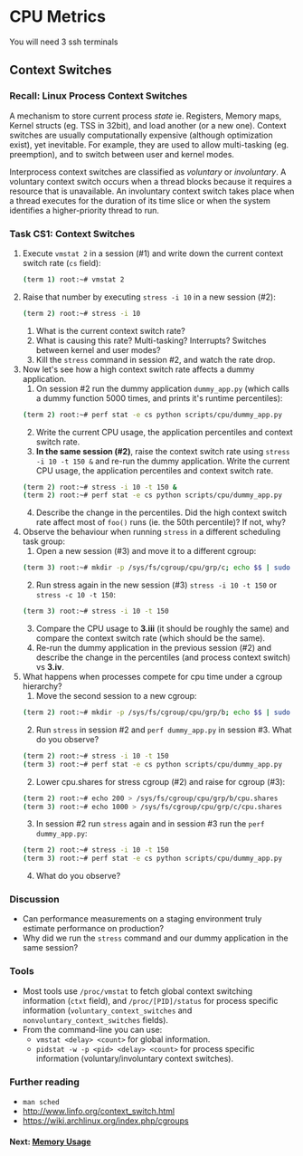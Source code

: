 # CPU Metrics

You will need 3 ssh terminals

## Context Switches

### Recall: Linux Process Context Switches
A mechanism to store current process *state* ie. Registers, Memory maps, Kernel structs (eg. TSS in 32bit), and load another (or a new one). Context switches are usually computationally expensive (although optimization exist), yet inevitable. For example, they are used to allow multi-tasking (eg. preemption), and to switch between user and kernel modes.

Interprocess context switches are classified as *voluntary* or *involuntary*. A voluntary context switch occurs when a thread blocks because it
requires a resource that is unavailable. An involuntary context switch takes place when a thread executes for the duration of its time slice or when
the system identifies a higher-priority thread to run.

### Task CS1: Context Switches

1. Execute `vmstat 2` in a session (#1) and write down the current context switch rate (`cs` field):
   ```bash
   (term 1) root:~# vmstat 2
   ```
2. Raise that number by executing `stress -i 10` in a new session (#2):
   ```bash
   (term 2) root:~# stress -i 10
   ```
	1. What is the current context switch rate?
	2. What is causing this rate? Multi-tasking? Interrupts? Switches between kernel and user modes?
	3. Kill the `stress` command in session #2, and watch the rate drop.
3. Now let's see how a high context switch rate affects a dummy application.
	1. On session #2 run the dummy application `dummy_app.py` (which calls a dummy function 5000 times, and prints it's runtime percentiles):
   ```bash
   (term 2) root:~# perf stat -e cs python scripts/cpu/dummy_app.py
   ```
	2. Write the current CPU usage, the application percentiles and context switch rate.
	3. **In the same session (#2)**, raise the context switch rate using `stress -i 10 -t 150 &` and re-run the dummy application. Write the current CPU usage, the application percentiles and context switch rate.
   ```bash
   (term 2) root:~# stress -i 10 -t 150 &
   (term 2) root:~# perf stat -e cs python scripts/cpu/dummy_app.py
   ```
	4. Describe the change in the percentiles. Did the high context switch rate affect most of `foo()` runs (ie. the 50th percentile)? If not, why?
4. Observe the behaviour when running `stress` in a different scheduling task group:
	1. Open a new session (#3) and move it to a different cgroup:
   ```bash
   (term 3) root:~# mkdir -p /sys/fs/cgroup/cpu/grp/c; echo $$ | sudo tee /sys/fs/cgroup/cpu/grp/c/tasks
   ```
	2. Run stress again in the new session (#3) `stress -i 10 -t 150` or `stress -c 10 -t 150`:
   ```bash
   (term 3) root:~# stress -i 10 -t 150
   ```
	3. Compare the CPU usage to **3.iii** (it should be roughly the same) and compare the context switch rate (which should be the same).
	4. Re-run the dummy application in the previous session (#2) and describe the change in the percentiles (and process context switch) vs **3.iv**.
5. What happens when processes compete for cpu time under a cgroup hierarchy?
	1. Move the second session to a new cgroup:
   ```bash
   (term 2) root:~# mkdir -p /sys/fs/cgroup/cpu/grp/b; echo $$ | sudo tee /sys/fs/cgroup/cpu/grp/b/tasks
   ```
	2. Run `stress` in session #2 and `perf dummy_app.py` in session #3. What do you observe?
   ```bash
   (term 2) root:~# stress -i 10 -t 150
   (term 3) root:~# perf stat -e cs python scripts/cpu/dummy_app.py
   ```
	2. Lower cpu.shares for stress cgroup (#2) and raise for cgroup (#3):
   ```bash
   (term 2) root:~# echo 200 > /sys/fs/cgroup/cpu/grp/b/cpu.shares
   (term 3) root:~# echo 1000 > /sys/fs/cgroup/cpu/grp/c/cpu.shares
   ```
	3. In session #2 run `stress` again and in session #3 run the `perf dummy_app.py`:
   ```bash
   (term 2) root:~# stress -i 10 -t 150
   (term 3) root:~# perf stat -e cs python scripts/cpu/dummy_app.py
   ```
	4. What do you observe?

### Discussion

- Can performance measurements on a staging environment truly estimate performance on production?
- Why did we run the `stress` command and our dummy application in the same session?

### Tools

 - Most tools use `/proc/vmstat` to fetch global context switching information (`ctxt` field), and `/proc/[PID]/status` for process specific information (`voluntary_context_switches` and `nonvoluntary_context_switches` fields).
 - From the command-line you can use:
	 - `vmstat <delay> <count>` for global information.
	 - `pidstat -w -p <pid> <delay> <count>` for process specific information (voluntary/involuntary context switches).

### Further reading

- `man sched`
- http://www.linfo.org/context_switch.html
- https://wiki.archlinux.org/index.php/cgroups

#### Next: [Memory Usage](memory-usage.md)
